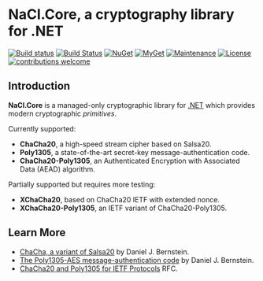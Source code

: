 # NaCl.Core, a cryptography library for .NET

[![Build status](https://ci.appveyor.com/api/projects/status/2k3cxt2e1r2jyinx?svg=true)](https://ci.appveyor.com/project/idaviddesmet/nacl-core)
[![Build Status](https://travis-ci.org/idaviddesmet/NaCl.Core.svg?branch=master)](https://travis-ci.org/idaviddesmet/NaCl.Core)
[![NuGet](https://img.shields.io/nuget/v/NaCl.Core.svg)](https://www.nuget.org/packages/NaCl.Core/)
[![MyGet](https://img.shields.io/myget/nacl-core/v/NaCl.Core.svg)](https://www.myget.org/feed/nacl-core/package/nuget/NaCl.Core)
[![Maintenance](https://img.shields.io/maintenance/yes/2018.svg)](https://github.com/idaviddesmet/NaCl.Core)
[![License](https://img.shields.io/github/license/idaviddesmet/NaCl.Core.svg)](https://github.com/idaviddesmet/NaCl.Core/blob/master/LICENSE)
[![contributions welcome](https://img.shields.io/badge/contributions-welcome-brightgreen.svg?style=flat)](https://github.com/idaviddesmet/NaCl.Core/issues)

## Introduction

**NaCl.Core** is a managed-only cryptographic library for [.NET](https://dot.net) which provides modern cryptographic _primitives_.

Currently supported:

* **ChaCha20**, a high-speed stream cipher based on Salsa20.
* **Poly1305**, a state-of-the-art secret-key message-authentication code.
* **ChaCha20-Poly1305**, an Authenticated Encryption with Associated Data (AEAD) algorithm.

Partially supported but requires more testing:

* **XChaCha20**, based on ChaCha20 IETF with extended nonce.
* **XChaCha20-Poly1305**, an IETF variant of ChaCha20-Poly1305.

## Learn More

*   [ChaCha, a variant of Salsa20](http://cr.yp.to/chacha/chacha-20080128.pdf) by Daniel J. Bernstein.
*   [The Poly1305-AES message-authentication code](http://cr.yp.to/mac/poly1305-20050329.pdf) by Daniel J. Bernstein.
*   [ChaCha20 and Poly1305 for IETF Protocols](https://tools.ietf.org/html/rfc7539) RFC.
